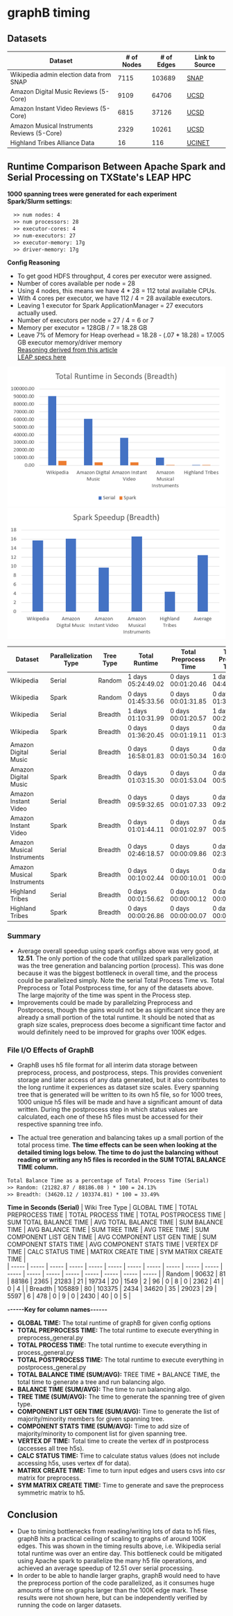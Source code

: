 # graphB timing


## Datasets


| Dataset | # of Nodes | # of Edges | Link to Source |
| --------- | --------- | ---------- | ---------- | 
| Wikipedia admin election data from SNAP | 7115 | 103689 | [SNAP](https://snap.stanford.edu/data/wiki-Vote.html) |  
| Amazon Digital Music Reviews (5-Core) | 9109 | 64706 | [UCSD](http://jmcauley.ucsd.edu/data/amazon/links.html) | 
| Amazon Instant Video Reviews (5-Core) | 6815 | 37126 | [UCSD](http://jmcauley.ucsd.edu/data/amazon/links.html) |
| Amazon Musical Instruments Reviews (5-Core) | 2329 | 10261 | [UCSD](http://jmcauley.ucsd.edu/data/amazon/links.html) |
| Highland Tribes Alliance Data | 16 | 116 | [UCINET](http://vlado.fmf.uni-lj.si/pub/networks/data/ucinet/ucidata.htm#gama) |  

## Runtime Comparison Between Apache Spark and Serial Processing on TXState's LEAP HPC  

**1000 spanning trees were generated for each experiment**  
**Spark/Slurm settings:**
```
  >> num nodes: 4
  >> num processors: 28
  >> executor-cores: 4
  >> num-executors: 27
  >> executor-memory: 17g
  >> driver-memory: 17g
```
**Config Reasoning**  

* To get good HDFS throughput, 4 cores per executor were assigned.   
* Number of cores available per node = 28  
* Using 4 nodes, this means we have 4 * 28 = 112 total available CPUs.  
* With 4 cores per executor, we have 112 / 4 = 28 available executors.  
* Leaving 1 executor for Spark ApplicationManager = 27 executors actually used.  
* Number of executors per node = 27 / 4 = 6 or 7  
* Memory per executor = 128GB / 7 = 18.28 GB  
* Leave 7% of Memory for Heap overhead = 18.28 - (.07 * 18.28) = 17.005 GB executor memory/driver memory  
[Reasoning derived from this article](https://spoddutur.github.io/spark-notes/distribution_of_executors_cores_and_memory_for_spark_application.html)  
[LEAP specs here](https://doit.txstate.edu/rc/leap.html)

![Total Runtime in Seconds](total_runtime.png)
![Spark Speedup](spark_speedup.png)

| Dataset | Parallelization Type | Tree Type | Total Runtime | Total Preprocess Time | Total Process Time | Total Postprocess Time | Spark Speedup |
| ---------------- | ---------------- | --------------- | --------------- | --------------- | --------------- | --------------- | --------------- |
| Wikipedia | Serial | Random | 1 days 05:24:49.02 | 0 days 00:01:20.46 | 1 days 04:42:54.81 | 0 days 00:40:33.75 | N/A |
| Wikipedia | Spark | Random | 0 days 01:45:33.56 | 0 days 00:01:31.85 | 0 days 01:39:22.02 | 0 days 00:04:39.69 | 16.72 |
| Wikipedia | Serial | Breadth | 1 days 01:10:31.99 | 0 days 00:01:20.57 | 1 days 00:29:46.08 |	0 days 00:39:25.35 | N/A |
| Wikipedia | Spark | Breadth | 0 days 01:36:20.45 |	0 days 00:01:19.11 |	0 days 01:30:23.54 |	0 days 00:04:37.80 | 15.68 |
| Amazon Digital Music | Serial | Breadth | 0 days 16:58:01.83 |	0 days 00:01:50.34 |	0 days 16:07:17.83 |	0 days 00:48:53.67 | N/A |
| Amazon Digital Music | Spark | Breadth | 0 days 01:03:15.30 |	0 days 00:01:53.04 | 0 days 00:57:59.48 | 0 days 00:03:22.77 | 16.09 |
| Amazon Instant Video | Serial | Breadth | 0 days 09:59:32.65 | 0 days 00:01:07.33 |	0 days 09:24:07.44 | 0 days 00:34:17.88 | N/A |
| Amazon Instant Video | Spark | Breadth | 0 days 01:01:44.11 | 0 days 00:01:02.97 | 0 days 00:56:29.30 | 0 days 00:04:11.84 | 9.71 |
| Amazon Musical Instruments | Serial | Breadth | 0 days 02:46:18.57 | 0 days 00:00:09.86 | 0 days 02:33:32.82 | 0 days 00:12:35.88 | N/A |
| Amazon Musical Instruments | Spark | Breadth | 0 days 00:10:02.44 | 0 days 00:00:10.01 | 0 days 00:08:53.69 | 0 days 00:00:58.74 | 16.56 |
| Highland Tribes | Serial | Breadth | 0 days 00:01:56.62 | 0 days 00:00:00.12 | 0 days 00:01:35.49 | 0 days 00:00:21.02 | N/A |
| Highland Tribes | Spark | Breadth | 0 days 00:00:26.86 | 0 days 00:00:00.07 |	0 days 00:00:13.11 | 0 days 00:00:13.68 | 4.34 |  

### Summary  

* Average overall speedup using spark configs above was very good, at **12.51**. The only portion of the code that utililzed spark parallelization was the tree generation and balancing portion (process). This was done because it was the biggest bottleneck in overall time, and the process could be parallelized simply. Note the serial Total Process Time vs. Total Preprocess or Total Postprocess time, for any of the datasets above. The large majority of the time was spent in the Process step. 
* Improvements could be made by parallelzing Preprocess and Postprocess, though the gains would not be as significant since they are already a small portion of the total runtime. It should be noted that as graph size scales, preprocess does become a significant time factor and would definitely need to be improved for graphs over 100K edges.

### File I/O Effects of GraphB  

* GraphB uses h5 file format for all interim data storage between preprocess, process, and postprocess, steps. This provides convenient storage and later access of any data generated, but it also contributes to the long runtime it experiences as dataset size scales. Every spanning tree that is generated will be written to its own h5 file, so for 1000 trees, 1000 unique h5 files will be made and have a significant amount of data written. During the postprocess step in which status values are calculated, each one of these h5 files must be accessed for their respective spanning tree info.  

* The actual tree generation and balancing takes up a small portion of the total process time. **The time effects can be seen when looking at the detailed timing logs below. The time to do just the balancing without reading or writing any h5 files is recorded in the SUM TOTAL BALANCE TIME column.**  
```
Total Balance Time as a percentage of Total Process Time (Serial)
>> Random: (21282.87 / 88186.08 ) * 100 = 24.13%  
>> Breadth: (34620.12 / 103374.81) * 100 = 33.49%  
```  
  
**Time in Seconds (Serial)**
| Wiki Tree Type | GLOBAL TIME | TOTAL PREPROCESS TIME | TOTAL PROCESS TIME | TOTAL POSTPROCESS TIME | SUM TOTAL BALANCE TIME | AVG TOTAL BALANCE TIME | SUM BALANCE TIME | AVG BALANCE TIME | SUM TREE TIME | AVG TREE TIME | SUM COMPONENT LIST GEN TIME | AVG COMPONENT LIST GEN TIME | SUM COMPONENT STATS TIME | AVG COMPONENT STATS TIME | VERTEX DF TIME | CALC STATUS TIME | MATRIX CREATE TIME | SYM MATRIX CREATE TIME |  
| ----- | ----- | ----- | ----- | ----- | ----- | ----- | ----- | ----- | ----- | ----- | ----- | ----- | ----- | ----- | ----- | ----- | ----- | ----- |
| Random | 90632 | 81 | 88186 | 2365 | 21283 | 21 | 19734 | 20 | 1549 | 2 | 96 | 0 | 8 | 0 | 2362 | 41 | 0 | 4 |
| Breadth | 105889 | 80 | 103375 | 2434 | 34620 | 35 | 29023 | 29 | 5597 | 6 | 478 | 0 | 9 | 0 | 2430 | 40 | 0 | 5 |  

**------Key for column names------**  
* **GLOBAL TIME:** The total runtime of graphB for given config options  
* **TOTAL PREPROCESS TIME:** The total runtime to execute everything in preprocess_general.py  
* **TOTAL PROCESS TIME:** The total runtime to execute everything in process_general.py  
* **TOTAL POSTPROCESS TIME:** The total runtime to execute everything in postprocess_general.py  
* **TOTAL BALANCE TIME (SUM/AVG):** TREE TIME + BALANCE TIME, the total time to generate a tree and run balancing algo.  
* **BALANCE TIME (SUM/AVG):** The time to run balancing algo.  
* **TREE TIME (SUM/AVG):** The time to generate the spanning tree of given type.  
* **COMPONENT LIST GEN TIME (SUM/AVG):** Time to generate the list of majority/minority members for given spanning tree.  
* **COMPONENT STATS TIME (SUM/AVG):** Time to add size of majority/minority to component list for given spanning tree.  
* **VERTEX DF TIME:** Total time to create the vertex df in postprocess (accesses all tree h5s).  
* **CALC STATUS TIME:** Time to calculate status values (does not include accessing h5s, uses vertex df for data).  
* **MATRIX CREATE TIME:** Time to turn input edges and users csvs into csr matrix for preprocess.  
* **SYM MATRIX CREATE TIME:** Time to generate and save the preprocess symmetric matrix to h5.  

## Conclusion

* Due to timing bottlenecks from reading/writing lots of data to h5 files, graphB hits a practical ceiling of scaling to graphs of around 100K edges. This was shown in the timing results above, i.e. Wikipedia serial total runtime was over an entire day. This bottleneck could be mitigated using Apache spark to parallelize the many h5 file operations, and achieved an average speedup of 12.51 over serial processing.
* In order to be able to handle larger graphs, graphB would need to have the preprocess portion of the code parallelized, as it consumes huge amounts of time on graphs larger than the 100K edge mark. These results were not shown here, but can be independently verified by running the code on larger datasets. 


